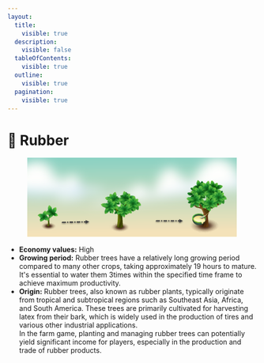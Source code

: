 ```yaml
---
layout:
  title:
    visible: true
  description:
    visible: false
  tableOfContents:
    visible: true
  outline:
    visible: true
  pagination:
    visible: true
---
```


# 🤎 Rubber

<figure><img src="../.gitbook/assets/rubbertree.png" alt=""><figcaption></figcaption></figure>

* **Economy values:** High
* **Growing period:** Rubber trees have a relatively long growing period compared to many other crops, taking approximately 19 hours to mature. \
  It's essential to water them 3times within the specified time frame to achieve maximum productivity.
* **Origin:** Rubber trees, also known as rubber plants, typically originate from tropical and subtropical regions such as Southeast Asia, Africa, and South America. These trees are primarily cultivated for harvesting latex from their bark, which is widely used in the production of tires and various other industrial applications. \
  In the farm game, planting and managing rubber trees can potentially yield significant income for players, especially in the production and trade of rubber products.
